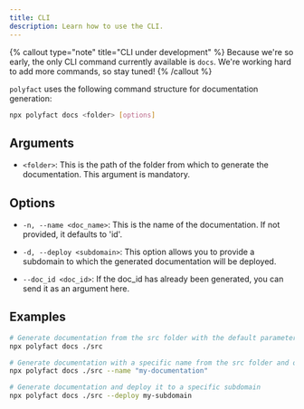 ```yaml
---
title: CLI
description: Learn how to use the CLI.
---
```


{% callout type="note" title="CLI under development" %}
Because we're so early, the only CLI command currently available is `docs`. We're working hard to add more commands, so stay tuned!
{% /callout %}

`polyfact` uses the following command structure for documentation generation:

```bash
npx polyfact docs <folder> [options]
```

## Arguments

- `<folder>`: This is the path of the folder from which to generate the documentation. This argument is mandatory.

## Options

- `-n, --name <doc_name>`: This is the name of the documentation. If not provided, it defaults to 'id'.

- `-d, --deploy <subdomain>`: This option allows you to provide a subdomain to which the generated documentation will be deployed.

- `--doc_id <doc_id>`: If the doc_id has already been generated, you can send it as an argument here.

## Examples

```bash
# Generate documentation from the src folder with the default parameters
npx polyfact docs ./src

# Generate documentation with a specific name from the src folder and output to a specific folder
npx polyfact docs ./src --name "my-documentation"

# Generate documentation and deploy it to a specific subdomain
npx polyfact docs ./src --deploy my-subdomain
```
